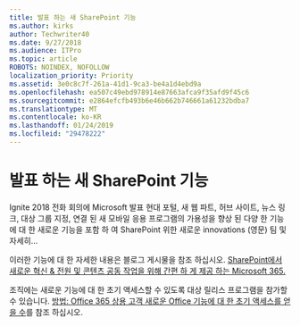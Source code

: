 ```yaml
---
title: 발표 하는 새 SharePoint 기능
ms.author: kirks
author: Techwriter40
ms.date: 9/27/2018
ms.audience: ITPro
ms.topic: article
ROBOTS: NOINDEX, NOFOLLOW
localization_priority: Priority
ms.assetid: 3e0c8c7f-261a-41d1-9ca3-be4a1d4ebd9a
ms.openlocfilehash: ea507c49ebd978914e87663afca9f35afd9f45c6
ms.sourcegitcommit: e2864efcfb493b6e46b662b746661a61232bdba7
ms.translationtype: MT
ms.contentlocale: ko-KR
ms.lasthandoff: 01/24/2019
ms.locfileid: "29478222"
---
```

# <a name="sharepoint-new-features-announced"></a>발표 하는 새 SharePoint 기능

Ignite 2018 전화 회의에 Microsoft 발표 현대 포털, 새 웹 파트, 허브 사이트, 뉴스 링크, 대상 그룹 지정, 연결 된 새 모바일 응용 프로그램의 가용성을 향상 된 다양 한 기능에 대 한 새로운 기능을 포함 하 여 SharePoint 위한 새로운 innovations (영문) 팀 및 자세히...
  
이러한 기능에 대 한 자세한 내용은 블로그 게시물을 참조 하십시오. [SharePoint에서 새로운 혁신 &amp; 전원 및 콘텐츠 공동 작업을 위해 간편 하 게 제공 하는 Microsoft 365.](https://go.microsoft.com/fwlink/?linkid=2026502)
  
조직에는 새로운 기능에 대 한 초기 액세스할 수 있도록 대상 릴리스 프로그램을 참가할 수 있습니다. [방법: Office 365 상용 고객 새로운 Office 기능에 대 한 초기 액세스를 얻을 수](https://go.microsoft.com/fwlink/?linkid=2026346)를 참조 하십시오.
  

